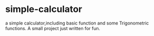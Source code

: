 # simple-calculator
a simple calculator,including basic function and some Trigonometric functions.
A small project just written for fun.
